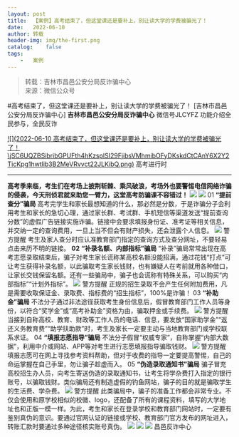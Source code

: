 ```yaml
---
layout:	post
title:	【案例】高考结束了，但这堂课还是要补上，别让读大学的学费被骗光了！
date:	2022-06-10
author:	转载
header-img:	img/the-first.png
catalog:	false
tags:
	-	案例
---
```


<blockquote><p>转载：吉林市昌邑公安分局反诈骗中心<br>
来源：微信公众号</p></blockquote>

#高考结束了，但这堂课还是要补上，别让读大学的学费被骗光了！
[吉林市昌邑公安分局反诈骗中心]
**吉林市昌邑公安分局反诈骗中心**
微信号JLCYFZ
功能介绍全民参与，全民反诈

[![](2022-06-10
高考结束了，但这堂课还是要补上，别让读大学的学费被骗光了！\\jSC6UQZBSibribGPUFth4hKzsplSI29FjibsVMhmibOFyDKskdCtCAnY6X2Y2TicKpg1hwtlib3B2MeVRvvct22JLKibQ.png)](http://mp.weixin.qq.com/s?__biz=Mzg5OTU0NzY5OQ==&mid=2247501459&idx=1&sn=dc057c9ea9f3b0aedb84e313ef5a1e48&chksm=c05311cff72498d94d70344b0cd270b35dfdfdad5639a689545c31e42c3b216727ea51525de9&scene=21#wechat_redirect)
高考进行时
****
**高考季来临，考生们在考场上披荆斩棘、乘风破浪，考场外也要警惕电信网络诈骗的侵袭，今天刑侦君就来助您一臂力，这堂高考防骗课不容错过！**
![]({{site.baseurl}}/postimg/ibwMUTwR3hWCzLRX1nfibqUNR1feiaC1tgpT9ibEBrFiamMyRtZRiaXSdDibt209icuicGzpnu0cibqLB5fGkH3icbHuXRMeA.png)
![]({{site.baseurl}}/postimg/wOQ4aVtpQaImibEGNTZYafpq5LJJfibAlKQIAOxV26r3iapB6RQNapERCgDbUpxMyoRCoF9wP9bJQvzsnqnKNojrQ.png)
01
**“提前查分”骗局**
高考完学生和家长最想知道的什么，那必然是分数，于是诈骗分子会利用考生和家长的急切心理，通过家长群、考试群、手机短信等渠道发送“提前查询分数”的虚假广告链接实施诈骗。链接中会要求填报身份证、准考证等相关信息，并交纳一定的查询费用，一旦上当不但会有财产损失，还会泄露个人信息。
![]({{site.baseurl}}/postimg/yQJ56734ZYGfTXlb9EfkjcOm3QV6qvXC55Xmjs4Ratr9cy6KXiadaRnpjvY67FtHd8iaWsyNBAASVrJ6INp7lgcg.gif)
警方提醒
考生及家人查分时应认准教育部门指定的查询方式及查分网址，不要轻易点击来历不明的链接。
**02**
**“补录名额、内部指标”骗局**
“补录”骗局常常出现在高考志愿录取结束后，骗子对考生家长谎称某高校名额没能招满，通过花钱“打点”可让考生获得补录名额，以此骗取考生家长钱财，也有嫌疑人在考前就用各种借口，让家长交钱保留名额。还有一些骗局中，骗子也会谎称有特殊关系，可以购买“内部指标”“计划外指标”。
![]({{site.baseurl}}/postimg/yQJ56734ZYGfTXlb9EfkjcOm3QV6qvXC55Xmjs4Ratr9cy6KXiadaRnpjvY67FtHd8iaWsyNBAASVrJ6INp7lgcg.gif)
警方提醒
正规的招生录取不会产生任何附加费用，凡是需要收取保证金、录取费、指标费的“招生指标”，100%是诈骗！
03
**“补助金”骗局**
不法分子通过非法途径获取考生身份信息后，假冒教育部门工作人员等身份，以符合“奖学金”或“高考补助金”资格为由，骗取押金或手续费。
![]({{site.baseurl}}/postimg/yQJ56734ZYGfTXlb9EfkjcOm3QV6qvXC55Xmjs4Ratr9cy6KXiadaRnpjvY67FtHd8iaWsyNBAASVrJ6INp7lgcg.gif)
警方提醒
当接到自称高校、教育、财政等工作人员的电话、信息，要发放“国家助学金”“返还义务教育费”“助学扶助款”时，考生及家长一定要主动与当地教育部门或学校联系求证。
04
**“填报志愿指导”骗局**
不法分子假冒“权威专家”，自称掌握“内部大数据”，利用中介或网站、APP等对考生进行志愿填报指导骗取钱财。
![]({{site.baseurl}}/postimg/yQJ56734ZYGfTXlb9EfkjcOm3QV6qvXC55Xmjs4Ratr9cy6KXiadaRnpjvY67FtHd8iaWsyNBAASVrJ6INp7lgcg.gif)
警方提醒
填报志愿可在网上寻找参考资料帮助，但对于收费的指导一定要提高警惕，自己的命运掌握在自己手里，勿让骗子趁虚而入。
05
**“伪造录取通知书”骗局**
骗子冒充高校招生办人员，向考生寄送伪造的录取通知书，让考生将学杂费打入指定的银行账号，以骗取钱财。类似骗局还有制造虚假的钓鱼网站，骗子的目的就是骗取学生的生活费、学杂费。
![]({{site.baseurl}}/postimg/yQJ56734ZYGfTXlb9EfkjcOm3QV6qvXC55Xmjs4Ratr9cy6KXiadaRnpjvY67FtHd8iaWsyNBAASVrJ6INp7lgcg.gif)
警方提醒
此类骗局中，骗子的准备工作都会非常专业。不仅会使用和原学校相似的校徽、logo，还配备了所有的课程资料，填写的大学地址也和正版一模一样。为此，考生和家长在登录学校和教育部门网站时，一定要有鉴别真伪的意识。要通过官网认证的链接或学校、教育部门官方发布的网址进入，转账汇款时要通过多种途径核实账号真伪。
![]({{site.baseurl}}/postimg/wOQ4aVtpQaJvUo7Ke9aozBPceSaHuyBIqkT6hZXcGGlQkF2Wgjc0ljRGIojFmbRIcibSyVvDIs8bPoRiaMMtHKyQ.jpeg)
![]({{site.baseurl}}/postimg/jSC6UQZBSibpInAniayrBicJIk8AlWTnsSzZDkyYWB9C4ejaHsl0HjRCJafBhNZCCC644tLLCtUhhNqKvqCljx1PA.jpeg)
![]({{site.baseurl}}/postimg/7f48KExj8S5r2SoPGyAOBicw10ceBIVvVyAZKyXZwOMhprgf3NnMPSWTyzkYmZdk4yWdHpCzz9cCQXib3ubBvAOA.jpeg)
昌邑反诈中心
